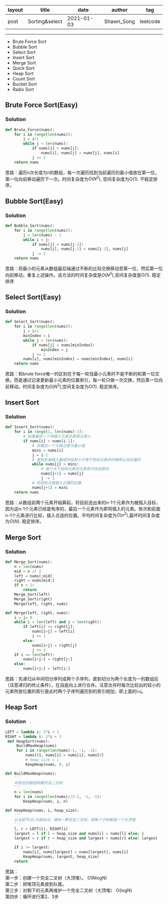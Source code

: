 |   layout  |   title | date | author  | tag |
|  ----  | ----  | ---- | ---- | ---- |
|  post | Sorting&select |  2021-01-03 | Shawn_Song  | leetcode
-------

* Brute Force Sort
* Bubble Sort
* Select Sort
* Insert Sort
* Merge Sort
* Quick Sort
* Heap Sort
* Count Sort
* Bucket Sort
* Radix Sort


## Brute Force Sort(Easy)

### Solution
```python
def Brute_Force(nums):
    for i in range(len(nums)):
        j = i+1
        while j < len(nums):
            if nums[i] > nums[j]:
                nums[i], nums[j] = nums[j], nums[i]
            j += 1
    return nums
```
思路：遍历n次长度为n的数组，每一次遍历找到当前遍历的最小值放在第一位，第一位向前移动遍历下一次。时间复杂度为$O(N^2)$, 空间复杂度为O(1). 不稳定排序。

## Bubble Sort(Easy)

### Solution
```python
def Bubble_Sort(nums):
    for i in range(len(nums)):
        j = len(nums) - 1
        while i < j:
            if nums[j] < nums[j-1]:
                nums[j], nums[j-1] = nums[j-1], nums[j]
            j -= 1
    return nums
```
思路：将最小的元素从数组最后端通过不断的比较交换移动至第一位，然后第一位向前移动，重复上述操作。该方法的时间复杂度是$O(N^2)$,空间复杂度是O(1). 稳定排序

## Select Sort(Easy)

### Solution
```python
def Select_Sort(nums):
    for i in range(len(nums)):
        j = i+1
        minIndex = i
        while j < len(nums):
            if nums[j] < nums[minIndex]:
                minIndex = j
            j += 1
        nums[i], nums[minIndex] = nums[minIndex], nums[i]
    return nums
```
思路：和brute force唯一的区别在于每一轮找最小元素时不是不断的和第一位交换，而是通过记录更新最小元素的位置索引，每一轮只做一次交换，然后第一位向前移动。时间复杂度为$O(N^2)$,空间复杂度为$O(1)$. 稳定排序。

## Insert Sort

### Solution
```python
def Insert_Sort(nums):
    for i in range(1, len(nums)-1):
        # 如果最后一个待插入元素比尾部元素小
        if nums[i] < nums[i-1]:
            # 将最后一个元素记录为最小值
            mini = nums[i]
            j = i-1
            # 直到在被插入数组中找到小于等于目标元素的时候停止向后遍历
            while nums[j] > mini:
                # 每个大于目标元素的元素依次往前移动
                nums[j+1] = nums[j]
                j -= 1
            # 将目标元素插入正确的位置
            nums[j+1] = mini
    return nums         
```
思路：从数组前两个元素开始算起，将目前选出来的n-1个元素作为被插入目标，因为这n-1个元素已经是有序的，最后一个元素作为即将插入的元素。依次和前面n-1个元素进行比较，插入合适的位置。平均时间复杂度为$O(n^2)$,最坏时间复杂度为$O(N)$. 稳定排序。

## Merge Sort

### Solution
```python
def Merge_Sort(nums):
    n = len(nums)
    mid = n // 2
    left = nums[:mid]
    right = nums[mid:]
    if n < 2:
        return
    Merge_Sort(left)
    Merge_Sort(right)
    Merge(left, right, nums)

def Merge(left, right, nums):
    i = j= 0
    while i < len(left) and j < len(right):
        if left[i] <= right[j]:
            nums[i+j] = left[i]
            i += 1
        else:
            nums[i+j] = right[j]
            j += 1
    if i == len(left):
        nums[i+j:] = right[j:]
    else:
        nums[i+j:] = left[i:]
```
思路：先递归从中间切分序列成两个子序列，直到切分为两个长度为一的数组后（注意递归的终止条件），在自底向上进行合并。注意合并时每次比较出的较小的元素所放位置的索引是此时两个子序列遍历到的索引相加，即上面的i+j。

## Heap Sort

### Solution
```python
LEFT = lambda i: 2*i + 1
RIGHT = lambda i: 2*i + 2
 def HeapSort(nums):
     BuildMaxHeap(nums)
     for i in range(len(nums)-1, -1, -1):
         nums[0], nums[i] = nums[i], nums[0]
         # heap_size = i
         KeepHeap(nums, 0, i)

def BuildMaxHeap(nums):
    '''
    对现在的数组构建完全二叉树
    '''
    n = len(nums)
    for i in range(len(nums)//2-1, -1, -1):
        KeapHeap(nums, i, n)

def KeepHeap(nums, i, heap_size):
    '''
    以当前节点i为根结点，维持一颗完全二叉树，即每个子树都是一个大顶堆
    '''
    l, r = LEFT(i), RIGHT(i)
    largest = l if l < heap_size and nums[i] < nums[l] else: i
    largest = r if r < heap_size and largest < nums[r] else: largest

    if i != largest:
        nums[i], nums[largest] = nums[largest], nums[i]
        KeapHeap(nums, largest, heap_size)
    return
```
思路：  
第一步：创建一个完全二叉树（大顶堆）。 O(NlogN)  
第二步：把堆顶元素放到队尾。  
第三步：对剩下的元素再维护一个完全二叉树（大顶堆）    O(logN)   
第四步：循环进行第2、3步







